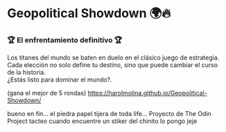 # Geopolitical Showdown 🌍🔥

### 🏆 El enfrentamiento definitivo 🏆  
Los titanes del mundo se baten en duelo en el clásico juego de estrategia.  
Cada elección no solo define tu destino, sino que puede cambiar el curso de la historia.  
¿Estás listo para dominar el mundo?.

(gana el mejor de 5 rondas)
https://harolmolina.github.io/Geopolitical-Showdown/

bueno en fin... el piedra papel tijera de toda life... Proyecto de The Odin Project tacteo
cuando encuentre un stiker del chinito lo pongo jeje 
